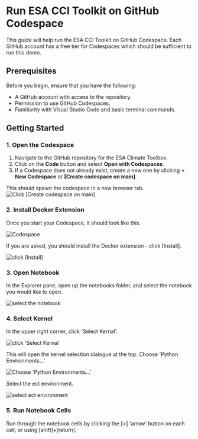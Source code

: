 # Run ESA CCI Toolkit on GitHub Codespace

This guide will help run the ESA CCI Toolkit on GitHub Codespace. Each GitHub account has a free tier for Codespaces which should be sufficient to run this demo.

## Prerequisites

Before you begin, ensure that you have the following:

- A GitHub account with access to the repository.
- Permission to use GitHub Codespaces.
- Familiarity with Visual Studio Code and basic terminal commands.

## Getting Started

### 1. Open the Codespace

1. Navigate to the GitHub repository for the ESA Climate Toolbox.
2. Click on the **Code** button and select **Open with Codespaces**.
3. If a Codespace does not already exist, create a new one by clicking **+ New Codespace** or **[Create codespace on main]**.

This should spawn the codespace in a new browser tab.
![Click [Create codespace on main]](<images/Screenshot 2024-09-06 at 5.11.58 PM.png>)

### 2. Install Docker Extension

Once you start your Codespace, it should look like this.

![Codespace](<images/Screenshot 2024-09-06 at 5.16.30 PM.png>)

If you are asked, you should install the Docker extension - click [Install].

![click [Install]](<images/Screenshot 2024-09-06 at 5.15.17 PM.png>)

### 3. Open Notebook

In the Explorer pane, open up the notebooks folder, and select the notebook you would like to open.

![select the notebook](<images/Screenshot 2024-09-06 at 5.17.58 PM.png>)

### 4. Select Kernel

In the upper right corner, click 'Select Kernal'.

![click 'Select Kernal](<images/Screenshot 2024-09-06 at 5.20.42 PM.png>)

This will open the kernel selection dialogue at the top. Choose 'Python Environments...'

![Choose 'Python Environments...'](<images/Screenshot 2024-09-06 at 5.21.24 PM-1.png>)

Select the ect environment.

![select ect environment](<images/Screenshot 2024-09-06 at 5.22.54 PM.png>)

### 5. Run Notebook Cells

Run through the notebook cells by clicking the [>] 'arrow' button on each cell, or using [shift]+[return].
